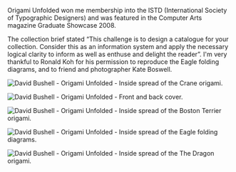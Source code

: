 Origami Unfolded won me membership into the ISTD (International Society of Typographic Designers) and was featured in the Computer Arts magazine Graduate Showcase 2008.

The collection brief stated “This challenge is to design a catalogue for your collection. Consider this as an information system and apply the necessary logical clarity to inform as well as enthuse and delight the reader”. I'm very thankful to Ronald Koh for his permission to reproduce the Eagle folding diagrams, and to friend and photographer Kate Boswell.

![David Bushell - Origami Unfolded - Inside spread of the Crane origami.](/images/portfolio/origami8.png)

![David Bushell - Origami Unfolded - Front and back cover.](/images/portfolio/origami1.png)

![David Bushell - Origami Unfolded - Inside spread of the Boston Terrier origami.](/images/portfolio/origami4.png)

![David Bushell - Origami Unfolded - Inside spread of the Eagle folding diagrams.](/images/portfolio/origami7.png)

![David Bushell - Origami Unfolded - Inside spread of the The Dragon origami.](/images/portfolio/origami5.png)
